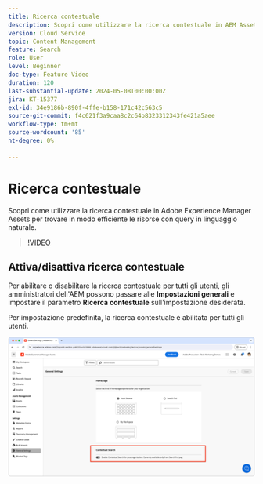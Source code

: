 ```yaml
---
title: Ricerca contestuale
description: Scopri come utilizzare la ricerca contestuale in AEM Assets per trovare in modo efficiente le risorse con query in linguaggio naturale.
version: Cloud Service
topic: Content Management
feature: Search
role: User
level: Beginner
doc-type: Feature Video
duration: 120
last-substantial-update: 2024-05-08T00:00:00Z
jira: KT-15377
exl-id: 34e9186b-890f-4ffe-b158-171c42c563c5
source-git-commit: f4c621f3a9caa8c2c64b8323312343fe421a5aee
workflow-type: tm+mt
source-wordcount: '85'
ht-degree: 0%

---
```


# Ricerca contestuale

Scopri come utilizzare la ricerca contestuale in Adobe Experience Manager Assets per trovare in modo efficiente le risorse con query in linguaggio naturale.

>[!VIDEO](https://video.tv.adobe.com/v/3428667/?learn=on)

## Attiva/disattiva ricerca contestuale

Per abilitare o disabilitare la ricerca contestuale per tutti gli utenti, gli amministratori dell&#39;AEM possono passare alle __Impostazioni generali__ e impostare il parametro __Ricerca contestuale__ sull&#39;impostazione desiderata.

Per impostazione predefinita, la ricerca contestuale è abilitata per tutti gli utenti.

![Abilita ricerca contestuale](./assets/contextual-search/enable-contextual-search.png)